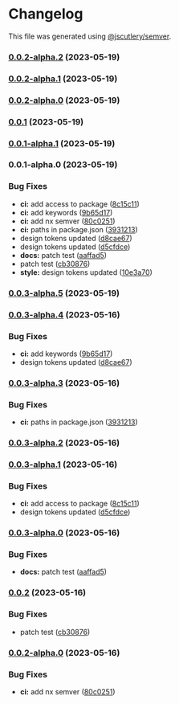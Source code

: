 # Changelog

This file was generated using [@jscutlery/semver](https://github.com/jscutlery/semver).

### [0.0.2-alpha.2](https://github.com/tetacom/react-ui/compare/themes-0.0.2-alpha.1...themes-0.0.2-alpha.2) (2023-05-19)

### [0.0.2-alpha.1](https://github.com/tetacom/react-ui/compare/themes-0.0.2-alpha.0...themes-0.0.2-alpha.1) (2023-05-19)

### [0.0.2-alpha.0](https://github.com/tetacom/react-ui/compare/themes-0.0.1...themes-0.0.2-alpha.0) (2023-05-19)

### [0.0.1](https://github.com/tetacom/react-ui/compare/themes-0.0.1-alpha.1...themes-0.0.1) (2023-05-19)

### [0.0.1-alpha.1](https://github.com/tetacom/react-ui/compare/themes-0.0.1-alpha.0...themes-0.0.1-alpha.1) (2023-05-19)

### 0.0.1-alpha.0 (2023-05-19)


### Bug Fixes

* **ci:** add access to package ([8c15c11](https://github.com/tetacom/react-ui/commit/8c15c1189c2cf5783f368246da742625bdfc09e6))
* **ci:** add keywords ([9b65d17](https://github.com/tetacom/react-ui/commit/9b65d1715580cb726156975f7245dc310345bf88))
* **ci:** add nx semver ([80c0251](https://github.com/tetacom/react-ui/commit/80c02515d5755803c2b735b1f34fb5aa011e7923))
* **ci:** paths in package.json ([3931213](https://github.com/tetacom/react-ui/commit/3931213446f5b9a46c64dfc5d5ae8b89dc515b22))
* design tokens updated ([d8cae67](https://github.com/tetacom/react-ui/commit/d8cae674368e2513db81272c37df6efa1fa91b1d))
* design tokens updated ([d5cfdce](https://github.com/tetacom/react-ui/commit/d5cfdce820ef083e40dca7242de339f511225f93))
* **docs:** patch test ([aaffad5](https://github.com/tetacom/react-ui/commit/aaffad5eaae7c528869d02d5a19462213309491d))
* patch test ([cb30876](https://github.com/tetacom/react-ui/commit/cb30876ec142b273b3153f522bfe24e8da84cc5e))
* **style:** design tokens updated ([10e3a70](https://github.com/tetacom/react-ui/commit/10e3a70c95ef9cd5b67f998de58dd0db0426054e))

### [0.0.3-alpha.5](https://github.com/tetacom/react-ui/compare/themes-0.0.3-alpha.4...themes-0.0.3-alpha.5) (2023-05-19)

### [0.0.3-alpha.4](https://github.com/tetacom/react-ui/compare/themes-0.0.3-alpha.3...themes-0.0.3-alpha.4) (2023-05-16)


### Bug Fixes

* **ci:** add keywords ([9b65d17](https://github.com/tetacom/react-ui/commit/9b65d1715580cb726156975f7245dc310345bf88))
* design tokens updated ([d8cae67](https://github.com/tetacom/react-ui/commit/d8cae674368e2513db81272c37df6efa1fa91b1d))

### [0.0.3-alpha.3](https://github.com/tetacom/react-ui/compare/themes-0.0.3-alpha.2...themes-0.0.3-alpha.3) (2023-05-16)


### Bug Fixes

* **ci:** paths in package.json ([3931213](https://github.com/tetacom/react-ui/commit/3931213446f5b9a46c64dfc5d5ae8b89dc515b22))

### [0.0.3-alpha.2](https://github.com/tetacom/react-ui/compare/themes-0.0.3-alpha.1...themes-0.0.3-alpha.2) (2023-05-16)

### [0.0.3-alpha.1](https://github.com/tetacom/react-ui/compare/themes-0.0.3-alpha.0...themes-0.0.3-alpha.1) (2023-05-16)


### Bug Fixes

* **ci:** add access to package ([8c15c11](https://github.com/tetacom/react-ui/commit/8c15c1189c2cf5783f368246da742625bdfc09e6))
* design tokens updated ([d5cfdce](https://github.com/tetacom/react-ui/commit/d5cfdce820ef083e40dca7242de339f511225f93))

### [0.0.3-alpha.0](https://github.com/tetacom/react-ui/compare/themes-0.0.2...themes-0.0.3-alpha.0) (2023-05-16)


### Bug Fixes

* **docs:** patch test ([aaffad5](https://github.com/tetacom/react-ui/commit/aaffad5eaae7c528869d02d5a19462213309491d))

### [0.0.2](https://github.com/tetacom/react-ui/compare/themes-0.0.2-alpha.0...themes-0.0.2) (2023-05-16)


### Bug Fixes

* patch test ([cb30876](https://github.com/tetacom/react-ui/commit/cb30876ec142b273b3153f522bfe24e8da84cc5e))

### [0.0.2-alpha.0](https://github.com/tetacom/react-ui/compare/themes-0.0.1...themes-0.0.2-alpha.0) (2023-05-16)

### Bug Fixes

* **ci:** add nx semver ([80c0251](https://github.com/tetacom/react-ui/commit/80c02515d5755803c2b735b1f34fb5aa011e7923))
